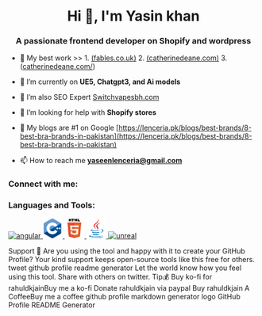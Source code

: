 <h1 align="center">Hi 👋, I'm Yasin khan</h1>
<h3 align="center">A passionate frontend developer on Shopify and wordpress</h3>

- 🔭 My best work >> 1. [(fables.co.uk)](https://www.fables.co.uk/) 2. [(catherinedeane.com)](https://catherinedeane.com/) 3.([catherinedeane.com/](https://3starsabove.com/))
- 🌱 I’m currently on **UE5, Chatgpt3, and Ai models**

- 👯 I’m also SEO Expert [Switchvapesbh.com](https://switchvapesbh.com)

- 🤝 I’m looking for help with **Shopify stores**

- 📝 My blogs are #1 on Google [https://lenceria.pk/blogs/best-brands/8-best-bra-brands-in-pakistan](https://lenceria.pk/blogs/best-brands/8-best-bra-brands-in-pakistan)

- 📫 How to reach me **yaseenlenceria@gmail.com**

<h3 align="left">Connect with me:</h3>
<p align="left">
</p>

<h3 align="left">Languages and Tools:</h3>
<p align="left"> <a href="https://angular.io" target="_blank" rel="noreferrer"> <img src="https://angular.io/assets/images/logos/angular/angular.svg" alt="angular" width="40" height="40"/> </a> <a href="https://www.w3schools.com/cpp/" target="_blank" rel="noreferrer"> <img src="https://raw.githubusercontent.com/devicons/devicon/master/icons/cplusplus/cplusplus-original.svg" alt="cplusplus" width="40" height="40"/> </a> <a href="https://www.w3.org/html/" target="_blank" rel="noreferrer"> <img src="https://raw.githubusercontent.com/devicons/devicon/master/icons/html5/html5-original-wordmark.svg" alt="html5" width="40" height="40"/> </a> <a href="https://www.java.com" target="_blank" rel="noreferrer"> <img src="https://raw.githubusercontent.com/devicons/devicon/master/icons/java/java-original.svg" alt="java" width="40" height="40"/> </a> <a href="https://unrealengine.com/" target="_blank" rel="noreferrer"> <img src="https://raw.githubusercontent.com/kenangundogan/fontisto/036b7eca71aab1bef8e6a0518f7329f13ed62f6b/icons/svg/brand/unreal-engine.svg" alt="unreal" width="40" height="40"/> </a> </p>

Support 🙏
Are you using the tool and happy with it to create your GitHub Profile?
Your kind support keeps open-source tools like this free for others.
tweet github profile readme generator
Let the world know how you feel using this tool. Share with others on twitter.
Tip💰
Buy ko-fi for rahuldkjainBuy me a ko-fi
Donate rahuldkjain via paypal
Buy rahuldkjain A CoffeeBuy me a coffee
github profile markdown generator logo
GitHub Profile README Generator
